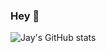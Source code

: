 ### Hey 👋

![Jay's GitHub stats](https://github-readme-stats.vercel.app/api?username=ASCIIcat&show_icons=true&theme=tokyonig)
